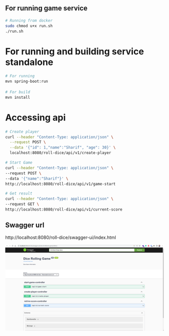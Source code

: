 ## For running game service

```bash
# Running from docker
sudo chmod u+x run.sh
./run.sh
```
# For running and building service standalone
```bash
# For running
mvn spring-boot:run

# For build
mvn install 

```
# Accessing api
```bash
# Create player
curl --header "Content-Type: application/json" \
  --request POST \
  --data '{"id": 1,"name":"Sharif", "age": 30}' \
  localhost:8080/roll-dice/api/v1/create-player
```
```bash
# Start Game
curl --header "Content-Type: application/json" \
--request POST \
--data '{"name":"Sharif"}' \
http://localhost:8080/roll-dice/api/v1/game-start
```
```bash
# Get result
curl --header "Content-Type: application/json" \
--request GET \
http://localhost:8080/roll-dice/api/v1/current-score
```
## Swagger url
http://localhost:8080/roll-dice/swagger-ui/index.html

![swagger ui](swagger.png)

